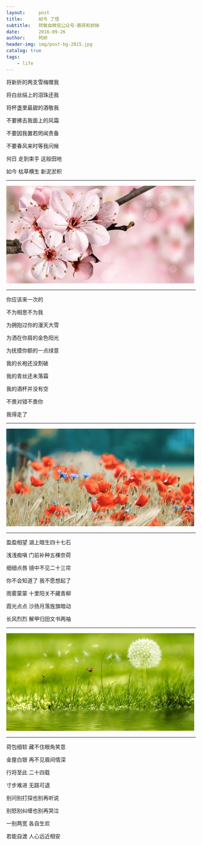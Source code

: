 ```yaml
---
layout:     post
title:      如今 了悟
subtitle:   转载自微信公众号-鹏哥和娇妹
date:       2016-09-26
author:     阿娇
header-img: img/post-bg-2015.jpg
catalog: true
tags:
    - life
---
```


将新折的两支雪梅赠我

将白丝绢上的泪珠还我

将杯盏里最甜的酒敬我

不要拂去我面上的风霜

不要因我置若罔闻责备

不要春风来时等我问候

何日 走到束手 这般田地

如今 枯草横生 新泥淤积

---

![梅花](https://github.com/he-chen-95/Chen-Image-Host/raw/master/2016/plum.jpeg)

---

你应该来一次的

不为相思不为我

为拥抱过你的漫天大雪

为洒在你肩的金色阳光

为抚摸你额的一点绿意

我的长袍还没割破

我的青丝还未落霜

我的酒杯并没有空

不畏对错不畏你

我得走了

---

![枯草](https://github.com/he-chen-95/Chen-Image-Host/raw/master/2016/grass.jpeg)

---

盈盈相望 湖上暗生四十七石

浅浅痴嗔 门前补种五棵奈荷

细细点唇 镜中不见二十三帘

你不会知道了 我不愿想起了

雨雾蒙蒙 十里阳关不藏青柳

霞光点点 沙扬月落旌旗暗动

长风烈烈 解甲归田文书两袖

---

![蒲公英](https://github.com/he-chen-95/Chen-Image-Host/raw/master/2016/dandelion.jpeg)

---

荷包细软 藏不住眼角笑意

金屋白银 再不见眉间情深

行将至此 二十四载

寸步难进 无路可退

别问别打探也别再听说

别怒别纠缠也别再哭泣

一别两宽 各自生欢

若能自渡 人心远近相安

